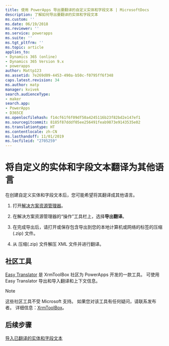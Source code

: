 ```yaml
---
title: 使用 PowerApps 导出要翻译的自定义实体和字段文本 | MicrosoftDocs
description: 了解如何导出要翻译的实体和字段文本
ms.custom: ''
ms.date: 06/19/2018
ms.reviewer: ''
ms.service: powerapps
ms.suite: ''
ms.tgt_pltfrm: ''
ms.topic: article
applies_to:
- Dynamics 365 (online)
- Dynamics 365 Version 9.x
- powerapps
author: Mattp123
ms.assetid: 7e269d09-4453-490a-b50c-f0795ff6f348
caps.latest.revision: 34
ms.author: matp
manager: kvivek
search.audienceType:
- maker
search.app:
- PowerApps
- D365CE
ms.openlocfilehash: f14cf61f6f09df50a4245116b23f82bd2e147ef1
ms.sourcegitcommit: 8185f87dddf05ee256491feab9873e9143535e02
ms.translationtype: HT
ms.contentlocale: zh-CN
ms.lasthandoff: 11/01/2019
ms.locfileid: "2705259"
---
```

# <a name="translate-customized-entity-and-field-text-into-other-languages"></a>将自定义的实体和字段文本翻译为其他语言

在创建自定义实体和字段文本后，您可能希望将其翻译成其他语言。  
  
1. 打开[解决方案资源管理器](../model-driven-apps/advanced-navigation.md#solution-explorer)。    
  
2. 在解决方案资源管理器的“操作”工具栏上，选择**导出翻译**。  
3.  在完成导出后，请打开或保存包含导出到您的本地计算机或网络的标签的压缩 (.zip) 文件。  
  
4.  从 压缩(.zip) 文件解压 XML 文件并进行翻译。  

## <a name="community-tools"></a>社区工具

[Easy Translator](https://www.xrmtoolbox.com/plugins/MsCrmTools.Translator/) 是 XrmToolBox 社区为 PowerApps 开发的一款工具。 可使用 Easy Translator 导出和导入翻译和上下文信息。 

> [!NOTE]
> 这些社区工具不受 Microsoft 支持。 如果您对该工具有任何疑问，请联系发布者。 详细信息：[XrmToolBox](https://www.xrmtoolbox.com)。

## <a name="next-steps"></a>后续步骤  
 [导入已翻译的实体和字段文本](import-translated-entity-field-text.md)
